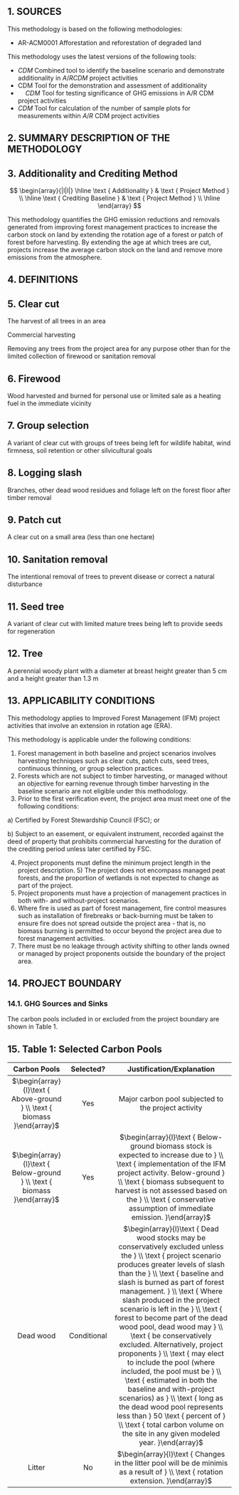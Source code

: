 ## 1. SOURCES

This methodology is based on the following methodologies:

- AR-ACM0001 Afforestation and reforestation of degraded land

This methodology uses the latest versions of the following tools:

- $C D M$ Combined tool to identify the baseline scenario and demonstrate additionality in $A / R C D M$ project activities
- CDM Tool for the demonstration and assessment of additionality
- $\quad C D M$ Tool for testing significance of GHG emissions in A/R CDM project activities
- $C D M$ Tool for calculation of the number of sample plots for measurements within $A / R$ CDM project activities


## 2. SUMMARY DESCRIPTION OF THE METHODOLOGY

## 3. Additionality and Crediting Method

$$
\begin{array}{|l|l|}
\hline \text { Additionality } & \text { Project Method } \\
\hline \text { Crediting Baseline } & \text { Project Method } \\
\hline
\end{array}
$$

This methodology quantifies the GHG emission reductions and removals generated from improving forest management practices to increase the carbon stock on land by extending the rotation age of a forest or patch of forest before harvesting. By extending the age at which trees are cut, projects increase the average carbon stock on the land and remove more emissions from the atmosphere.

## 4. DEFINITIONS

## 5. Clear cut

The harvest of all trees in an area

Commercial harvesting

Removing any trees from the project area for any purpose other than for the limited collection of firewood or sanitation removal

## 6. Firewood

Wood harvested and burned for personal use or limited sale as a heating fuel in the immediate vicinity

## 7. Group selection

A variant of clear cut with groups of trees being left for wildlife habitat, wind firmness, soil retention or other silvicultural goals

## 8. Logging slash

Branches, other dead wood residues and foliage left on the forest floor after timber removal

## 9. Patch cut

A clear cut on a small area (less than one hectare)

## 10. Sanitation removal

The intentional removal of trees to prevent disease or correct a natural disturbance

## 11. Seed tree

A variant of clear cut with limited mature trees being left to provide seeds for regeneration

## 12. Tree

A perennial woody plant with a diameter at breast height greater than $5 \mathrm{~cm}$ and a height greater than $1.3 \mathrm{~m}$

## 13. APPLICABILITY CONDITIONS

This methodology applies to Improved Forest Management (IFM) project activities that involve an extension in rotation age (ERA).

This methodology is applicable under the following conditions:

1) Forest management in both baseline and project scenarios involves harvesting techniques such as clear cuts, patch cuts, seed trees, continuous thinning, or group selection practices.
2) Forests which are not subject to timber harvesting, or managed without an objective for earning revenue through timber harvesting in the baseline scenario are not eligible under this methodology.
3) Prior to the first verification event, the project area must meet one of the following conditions:

a) Certified by Forest Stewardship Council (FSC); or

b) Subject to an easement, or equivalent instrument, recorded against the deed of property that prohibits commercial harvesting for the duration of the crediting period unless later certified by FSC.

4) Project proponents must define the minimum project length in the project description. 5) The project does not encompass managed peat forests, and the proportion of wetlands is not expected to change as part of the project.
5) Project proponents must have a projection of management practices in both with- and without-project scenarios.
6) Where fire is used as part of forest management, fire control measures such as installation of firebreaks or back-burning must be taken to ensure fire does not spread outside the project area - that is, no biomass burning is permitted to occur beyond the project area due to forest management activities.
7) There must be no leakage through activity shifting to other lands owned or managed by project proponents outside the boundary of the project area.

## 14. PROJECT BOUNDARY

### 14.1. GHG Sources and Sinks

The carbon pools included in or excluded from the project boundary are shown in Table 1.

## 15. Table 1: Selected Carbon Pools

| Carbon Pools | Selected? | Justification/Explanation |
| :---: | :---: | :---: |
| $\begin{array}{l}\text { Above-ground } \\ \text { biomass }\end{array}$ | Yes | Major carbon pool subjected to the project activity |
| $\begin{array}{l}\text { Below-ground } \\ \text { biomass }\end{array}$ | Yes | $\begin{array}{l}\text { Below-ground biomass stock is expected to increase due to } \\ \text { implementation of the IFM project activity. Below-ground } \\ \text { biomass subsequent to harvest is not assessed based on the } \\ \text { conservative assumption of immediate emission. }\end{array}$ |
| Dead wood | Conditional | $\begin{array}{l}\text { Dead wood stocks may be conservatively excluded unless the } \\ \text { project scenario produces greater levels of slash than the } \\ \text { baseline and slash is burned as part of forest management. } \\ \text { Where slash produced in the project scenario is left in the } \\ \text { forest to become part of the dead wood pool, dead wood may } \\ \text { be conservatively excluded. Alternatively, project proponents } \\ \text { may elect to include the pool (where included, the pool must be } \\ \text { estimated in both the baseline and with-project scenarios) as } \\ \text { long as the dead wood pool represents less than } 50 \text { percent of } \\ \text { total carbon volume on the site in any given modeled year. }\end{array}$ |
| Litter | No | $\begin{array}{l}\text { Changes in the litter pool will be de minimis as a result of } \\ \text { rotation extension. }\end{array}$ |

